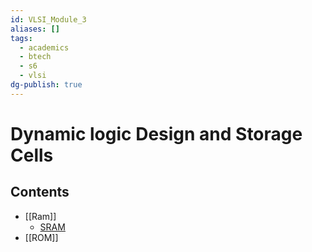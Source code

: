 ```yaml
---
id: VLSI_Module_3
aliases: []
tags:
  - academics
  - btech
  - s6
  - vlsi
dg-publish: true
---
```

# Dynamic logic Design and Storage Cells

## Contents
- [[Ram]]
	- [SRAM](Ram.md#SRAM)
- [[ROM]]

